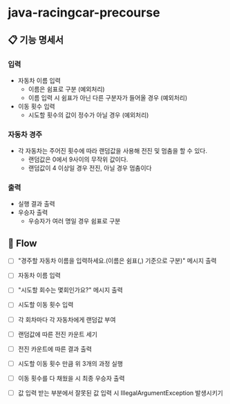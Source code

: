 # java-racingcar-precourse

## 📋 기능 명세서

### 입력
- 자동차 이름 입력
  - 이름은 쉼표로 구분 (예외처리)
  - 이름 입력 시 쉼표가 아닌 다른 구분자가 들어올 경우 (예외처리)
- 이동 횟수 입력
  - 시도할 횟수의 값이 정수가 아닐 경우 (예외처리)

### 자동차 경주
- 각 자동차는 주어진 횟수에 따라 랜덤값을 사용해 전진 및 멈춤을 할 수 있다.
  - 랜덤값은 0에서 9사이의 무작위 값이다.
  - 랜덤값이 4 이상일 경우 전진, 아닐 경우 멈춤이다

### 출력
- 실행 결과 출력
- 우승자 출력
  - 우승자가 여러 명일 경우 쉼표로 구분

## 🌊 Flow

- [ ] "경주할 자동차 이름을 입력하세요.(이름은 쉼표(,) 기준으로 구분)" 메시지 출력
- [ ] 자동차 이름 입력
- [ ] "시도할 회수는 몇회인가요?" 메시지 출력
- [ ] 시도할 이동 횟수 입력
- [ ] 각 회차마다 각 자동차에게 랜덤값 부여
- [ ] 랜덤값에 따른 전진 카운트 세기
- [ ] 전진 카운트에 따른 결과 출력
- [ ] 시도할 이동 횟수 만큼 위 3개의 과정 실행
- [ ] 이동 횟수를 다 채웠을 시 최종 우승자 출력

- [ ] 값 입력 받는 부분에서 잘못된 값 입력 시 IllegalArgumentException 발생시키기